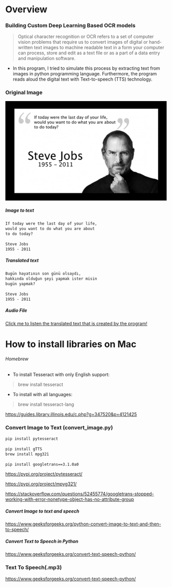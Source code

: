 # Overview
### Building Custom Deep Learning Based OCR models
> Optical character recognition or OCR refers to a set of computer vision problems that require us to convert images of digital or hand-written text images to machine readable text in a form your computer can process, store and edit as a text file or as a part of a data entry and manipulation software. 

* In this program, I tried to simulate this process by extracting text from images in python programming language. Furthermore, the program reads aloud the digital text with Text-to-speech (TTS) technology.

### Original Image
![alt text](https://github.com/abogutalan/image-to-text/blob/master/steve.jpg?raw=true)
##### Image to text
```
If today were the last day of your life,
would you want to do what you are about
to do today?

Steve Jobs
1955 - 2011
```
##### Translated text
```
Bugün hayatının son günü olsaydı,
hakkında olduğun şeyi yapmak ister misin
bugün yapmak?

Steve Jobs
1955 - 2011
```
##### Audio File
[Click me to listen the translated text that is created by the program!](/audio.mp3)


# How to install libraries on Mac

###### Homebrew

- To install Tesseract with only English support:
> brew install tesseract
- To install with all languages:
> brew install tesseract-lang

https://guides.library.illinois.edu/c.php?g=347520&p=4121425

### Convert Image to Text (convert_image.py)
```
pip install pytesseract

pip install gTTS
brew install mpg321

pip install googletrans==3.1.0a0

```

https://pypi.org/project/pytesseract/

https://pypi.org/project/mpyg321/

https://stackoverflow.com/questions/52455774/googletrans-stopped-working-with-error-nonetype-object-has-no-attribute-group

##### Convert Image to text and speech
https://www.geeksforgeeks.org/python-convert-image-to-text-and-then-to-speech/
##### Convert Text to Speech in Python
https://www.geeksforgeeks.org/convert-text-speech-python/

### Text To Speech(.mp3)
https://www.geeksforgeeks.org/convert-text-speech-python/
